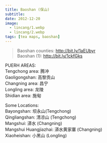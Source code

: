 ```yaml
---
title: Baoshan (保山)
subtitle: 
date: 2012-12-20
image:
  - lincang/1.webp
  - lincang/2.webp
tags: [tea maps, baoshan]
---
```

> Baoshan counties: <http://bit.ly/1aEUbyr>\
> Baoshan (1): <http://bit.ly/1ckfGks>

PUERH AREAS:\
Tengchong area: 腾冲\
Gaoligongshan: 高黎贡山\
Changning area: 昌宁\
Longling area: 龙陵\
Shidian area: 施甸

Some Locations:\
Bayongshan: 坝永山(Tengchong)\
Qingliangshan: 清凉山 (Tengchong)\
Mangshui: 漭水 (Changning)\
Mangshui Huangjiazhai: 漭水黄家寨 (Changning)\
Xiaoheishan: 小黑山 (Longling)